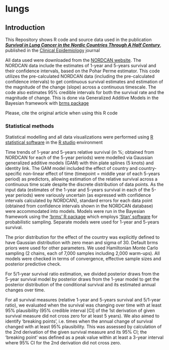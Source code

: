 # lungs

## Introduction

This Repository shows R code and source data used in the publication [***Survival in Lung Cancer in the Nordic Countries Through A Half Century***](https://www.dovepress.com/articles.php?article_id=83415), published in the [Clinical Epidemiology](https://www.dovepress.com/clinical-epidemiology-journal) journal

All data used were downloaded from the [NORDCAN website](https://nordcan.iarc.fr/en). The NORDCAN data include the estimates of 1-year and 5-years survival and their confidence intervals, based on the Pohar Perme estimator. This code utilizes the pre-calculated NORDCAN data (including the pre-calculated confidence intervals) to get continuous survival estimates and estimation of the magnitude of the change (slope) across a continuous timescale. The code also estimates 95% credible intervals for both the survival rate and the magnitude of change. This is done via Generalized Additive Models in the Bayesian framework  with [brms package](https://cran.r-project.org/web/packages/brms/index.html)

Please, cite the original article when using this R code


### Statistical methods

Statistical modelling and all data visualizations were performed using [R statistical software](https://www.r-project.org/) in the [R studio](https://posit.co/download/rstudio-desktop/) environment

Time trends of 1-year and 5-years relative survival (in %; obtained from NORDCAN for each of the 5-year periods) were modelled via Gaussian generalized additive models (GAM) with thin plate splines (5 knots) and identity link. The GAM model included the effect of country and country-specific non-linear effect of time (timepoint = middle year of each 5-years period) as predictors, allowing estimation of the relative survival across a continuous time scale despite the discrete distribution of data points. As the input data (estimates of the 1-year and 5-years survival in each of the 5-year periods) were variously uncertain (as expressed with confidence intervals calculated by NORDCAN), standard errors for each data point (obtained from confidence intervals shown in the NORDCAN database) were accommodated into models. Models were run in the Bayesian framework using the [‘brms’ R package](https://cran.r-project.org/web/packages/brms/index.html) which employs [‘Stan’ software](https://mc-stan.org/) for probabilistic sampling. Separate models were used for 1-year and 5-years survival.

The prior distribution for the effect of the country was explicitly defined to have Gaussian distribution with zero mean and sigma of 30. Default brms priors were used for other parameters. We used Hamiltonian Monte Carlo sampling (2 chains, each of 7,000 samples including 2,000 warm-ups). All models were checked in terms of convergence, effective sample sizes and posterior predictive check. 

For 5/1-year survival ratio estimation, we divided posterior draws from the 5-year survival model by posterior draws from the 1-year model to get the posterior distribution of the conditional survival and its estimated annual changes over time. 

For all survival measures (relative 1-year and 5-years survival and 5/1-year ratio), we evaluated when the survival was changing over time with at least 95% plausibility (95% credible interval [CI] of the 1st derivation of given survival measure did not cross zero for at least 5 years). We also aimed to identify ‘breaking points’, i.e. times when the annual change of survival changed with at least 95% plausibility. This was assessed by calculation of the 2nd derivation of the given survival measure and its 95% CI; the ‘breaking point’ was defined as a peak value within at least a 3-year interval where 95% CI for the 2nd derivation did not cross zero.
